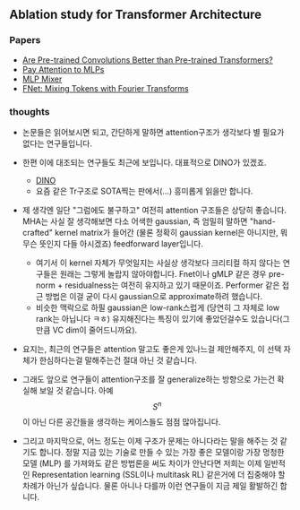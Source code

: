 ## Ablation study for Transformer Architecture

### Papers

- [Are Pre-trained Convolutions Better than Pre-trained Transformers?](https://arxiv.org/pdf/2105.03322.pdf)
- [Pay Attention to MLPs](https://arxiv.org/pdf/2105.08050.pdf)
- [MLP Mixer](https://arxiv.org/pdf/2105.01601.pdf)
- [FNet: Mixing Tokens with Fourier Transforms](https://arxiv.org/pdf/2105.03824.pdf?fbclid=IwAR0CeMAz0v-EJTEUwYZLz9SuVeeKVYGXJFyQIWVnaXhJsvryLQzcWLfIKiA)

### thoughts

- 논문들은 읽어보시면 되고, 간단하게 말하면 attention구조가 생각보다 별 필요가 없다는 연구들입니다.
- 한편 이에 대조되는 연구들도 최근에 보입니다. 대표적으로 DINO가 있겠죠. 
  - [DINO](https://arxiv.org/pdf/2104.14294.pdf?fbclid=IwAR1l4SbTTYMpYujnN9SQGnKn0WCDcHzpsIgU9WM6KUABj8BZ6Adu1MnE-s0)
  - 요즘 같은 Tr구조로 SOTA찍는 판에서(...) 흥미롭게 읽을만 합니다.

- 제 생각엔 일단 "그럼에도 불구하고" 여전히 attention 구조들은 상당히 좋습니다. MHA는 사실 잘 생각해보면 다소 어색한 gaussian, 즉 엄밀히 말하면 "hand-crafted" kernel matrix가 들어간 (물론 정확히 gaussian kernel은 아니지만, 뭐 무슨 뜻인지 다들 아시겠죠) feedforward layer입니다. 
  - 여기서 이 kernel 자체가 무엇일지는 사실상 생각보다 크리티컬 하지 않다는 연구들은 원래는 그렇게 놀랍지 않아야합니다. Fnet이나 gMLP 같은 경우 pre-norm + residualness는 여전히 유지하고 있기 때문이죠. Performer 같은 접근 방법은 이걸 굳이 다시 gaussian으로 approximate하려 했습니다. 
  - 비슷한 맥락으로 하필 gaussian은 low-rank스럽게 (당연히 그 자체로 low rank는 아닙니다 ㅋㅎ) 유지해진다는 특징이 있기에 좋았던걸수도 있습니다(그만큼 VC dim이 줄어드니까요). 
- 요지는, 최근의 연구들은 attention 말고도 좋은게 있나느걸 제안해주지, 이 선택 자체가 한심하다는걸 말해주는건 절대 아닌 것 같습니다.
- 그래도 앞으로 연구들이 attention구조를 잘 generalize하는 방향으로 가는건 확실해 보일 것 같습니다. 아예 $$S^n$$ 이 아닌 다른 공간들을 생각하는 케이스들도 점점 많아집니다.

- 그리고 마지막으로, 어느 정도는 이제 구조가 문제는 아니다라는 말을 해주는 것 같기도 합니다. 정말 지금 있는 기술로 만들 수 있는 가장 좋은 모델이랑 가장 멍청한 모델 (MLP) 를 가져와도 같은 방법론을 써도 차이가 안난다면 저희는 이제 일반적인 Representation learning (SSL이나 multitask RL) 같은거에 더 집중해야 할 차례가 아닌가 싶습니다. 물론 아니나 다를까 이런 연구들이 지금 제일 활발하긴 합니다.

